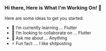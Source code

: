 ### Hi there, Here is What I'm Working On! 👋


Here are some ideas to get you started:

- 🌱 I’m currently learning ... Flutter
- 👯 I’m looking to collaborate on ... Flutter
- 💬 Ask me about ... Anything
- ⚡ Fun fact: ... I like shitposting
